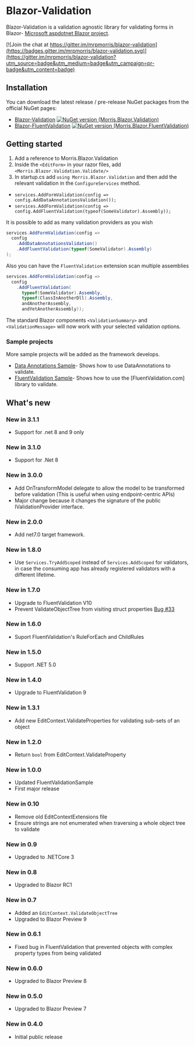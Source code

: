 # Blazor-Validation


Blazor-Validation is a validation agnostic library for validating forms in Blazor- [Microsoft aspdotnet Blazor project]. 

[![Join the chat at https://gitter.im/mrpmorris/blazor-validation](https://badges.gitter.im/mrpmorris/blazor-validation.svg)](https://gitter.im/mrpmorris/blazor-validation?utm_source=badge&utm_medium=badge&utm_campaign=pr-badge&utm_content=badge) 

## Installation
You can download the latest release / pre-release NuGet packages from the official NuGet pages:
- [Blazor-Validation] [![NuGet version (Morris.Blazor.Validation)](https://img.shields.io/nuget/v/Morris.Blazor.Validation.svg?style=flat-square)](https://www.nuget.org/packages/Morris.Blazor.Validation/)
- [Blazor-FluentValidation] [![NuGet version (Morris.Blazor.FluentValidation)](https://img.shields.io/nuget/v/Morris.Blazor.FluentValidation.svg?style=flat-square)](https://www.nuget.org/packages/Morris.Blazor.FluentValidation/) 

## Getting started
 1. Add a reference to Morris.Blazor.Validation
 2. Inside the `<EditForm>` in your razor files, add `<Morris.Blazor.Validation.Validate/>`
 3. In startup.cs add `using Morris.Blazor.Validation` and then add the relevant validation in the `ConfigureServices` method.

-  `services.AddFormValidation(config => config.AddDataAnnotationsValidation());`
-  `services.AddFormValidation(config => config.AddFluentValidation(typeof(SomeValidator).Assembly));`

It is possible to add as many validation providers as you wish
```c#
services.AddFormValidation(config => 
  config
    .AddDataAnnotationsValidation()
    .AddFluentValidation(typeof(SomeValidator).Assembly)
);
```

Also you can have the `FluentValidation` extension scan multiple assemblies

```c#
services.AddFormValidation(config => 
  config
    .AddFluentValidation(
      typeof(SomeValidator).Assembly,
      typeof(ClassInAnotherDll).Assembly,
      andAnotherAssembly,
      andYetAnotherAssembly));
```

The standard Blazor components `<ValidationSummary>` and `<ValidationMessage>` will now work with your selected validation options.

### Sample projects
More sample projects will be added as the framework develops.
 - [Data Annotations Sample]- Shows how to use DataAnnotations to validate.
 - [FluentValidation Sample]- Shows how to use the [FluentValidation.com] library to validate.

## What's new

### New in 3.1.1
- Support for .net 8 and 9 only

### New in 3.1.0
- Support for .Net 8

### New in 3.0.0 
- Add OnTransformModel delegate to allow the model to be transformed before validation (This is useful when using endpoint-centric APIs)
- Major change because it changes the signature of the public IValidationProvider interface.

### New in 2.0.0
- Add net7.0 target framework.

### New in 1.8.0
- Use `Services.TryAddScoped` instead of `Services.AddScoped` for validators, in case 
  the consuming app has already registered validators with a different lifetime.

### New in 1.7.0
- Upgrade to FluentValidation V10
- Prevent ValidateObjectTree from visiting struct properties [Bug #33](https://github.com/mrpmorris/blazor-validation/issues/33)

### New in 1.6.0
- Suport FluentValidation's RuleForEach and ChildRules

### New in 1.5.0
- Support .NET 5.0

### New in 1.4.0
- Upgrade to FluentValidation 9

### New in 1.3.1
- Add new EditContext.ValidateProperties for validating sub-sets of an object

### New in 1.2.0
- Return `bool` from EditContext.ValidateProperty

### New in 1.0.0
- Updated FluentValidationSample
- First major release

### New in 0.10
- Remove old EditContextExtensions file
- Ensure strings are not enumerated when traversing a whole object tree to validate

### New in 0.9
- Upgraded to .NETCore 3

### New in 0.8
- Upgraded to Blazor RC1

### New in 0.7
- Added an `EditContext.ValidateObjectTree`
- Upgraded to Blazor Preview 9

### New in 0.6.1
- Fixed bug in FluentValidation that prevented objects with complex property types from being validated

### New in 0.6.0
- Upgraded to Blazor Preview 8

### New in 0.5.0
- Upgraded to Blazor Preview 7

### New in 0.4.0
- Initial public release

   [Microsoft aspdotnet blazor project]: <https://github.com/aspnet/Blazor>
   [Blazor-Validation]: <https://www.nuget.org/packages/Morris.Blazor.Validation/>
   [Blazor-FluentValidation]: <https://www.nuget.org/packages/Morris.Blazor.FluentValidation/>
   [Data Annotations Sample]: <https://github.com/mrpmorris/blazor-validation/tree/master/Source/Samples/01-DataAnnotationsValidation//>
   [FluentValidation Sample]: <https://github.com/mrpmorris/blazor-validation/tree/master/Source/Samples/02-FluentValidation/>
   [Blazored FluentValidation]: <https://github.com/Blazored/FluentValidation>
